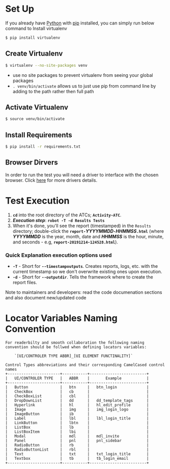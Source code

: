 # Set Up
If you already have [Python](https://www.python.org) with [pip](http://pip-installer.org) installed,
you can simply run below command to Install virtualenv

```bash
$ pip install virtualenv
```

## Create Virtualenv
```bash
$ virtualenv --no-site-packages venv
```
* use no site packages to prevent virtualenv from seeing your global packages
* `. venv/bin/activate` allows us to just use pip from command line by adding to the path rather then full path

## Activate Virtualenv
```bash
$ source venv/bin/activate
```

## Install Requirements
```bash
$ pip install -r requirements.txt
```

## Browser Dirvers
In order to run the test you will need a driver to interface with the chosen browser.
Click [here](https://selenium.dev/selenium/docs/api/py/index.html#drivers) for more drivers details.

# Test Execution
1. **`cd`** into the root directory of the ATCs; **`Activity-ATC`**.
2. **_Execution step_**: **`robot -T -d Results Tests`**
3. When it's done, you'll see the report (timestamped) in the `Results` directory; double-click the **`report-`_YYYYMMDD_`-`_HHMMSS_`.html`** (where **_YYYYMMDD_** is the year, month, date and **_HHMMSS_** is the hour, minute, and seconds - e.g, **`report-20191214-124528.html`**).

### Quick Explanation execution options used
* **`-T`** - Short for **`--timestampoutputs`**. Creates reports, logs, etc. with the current timestamp so we don't overwrite existing ones upon execution.
* **`-d`** - Short for **`--outputdir`**. Tells the framework where to create the report files.

Note to maintainers and developers: read the code documenation sections and also document new/updated code

# Locator Variables Naming Convention
    For readerbilty and smooth collaboration the following naming convention should be follwed when defining locators variables:

        `[UI/CONTROLER TYPE ABBR]_[UI ELEMENT FUNCTINALITY]`

    Control Types abbreviations and their corresponding CamelCased control names
    +-----------------------+-----------+-------------------------+
    |   UI/CONTROLER TYPE   |   ABBR    |       Example           |
    +-----------------------+-----------+-------------------------+
    |   Button              |   btn     |   btn_login             |
    |   CheckBox            |   cb      |                         |
    |   CheckBoxList        |   cbl     |                         |
    |   DropDownList        |   dd      |   dd_template_tags      |
    |   Hyperlink           |   hl      |   hl_edit_profile       |
    |   Image               |   img     |   img_login_logo        |
    |   ImageButton         |   ib      |                         |
    |   Label               |   lbl     |   lbl_login_title       |
    |   LinkButton          |   lbtn    |                         |
    |   ListBox             |   lb      |                         |
    |   ListBoxItem         |   lbi     |                         |
    |   Modal               |   mdl     |   mdl_invite            |
    |   Panel               |   pnl     |   pnl_sidebar           |
    |   RadioButton         |   rb      |                         |
    |   RadioButtonList     |   rbl     |                         |
    |   Text                |   txt     |   txt_login_title       |
    |   Textbox             |   tb      |   tb_login_email        |
    +-----------------------+-----------+-------------------------+
    
